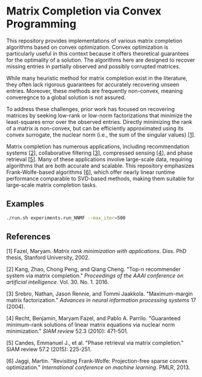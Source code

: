 # Matrix Completion via Convex Programming

This repository provides implementations of various matrix completion algorithms based on convex optimization. Convex optimization is particularly useful in this context because it offers theoretical guarantees for the optimality of a solution. The algorithms here are designed to recover missing entries in partially observed and possibly corrupted matrices.

While many heuristic method for matrix completion exist in the literature, they often lack rigorous guarantees for accurately recovering unseen entries. Moreover, these methods are frequently non-convex, meaning converegnce to a global solution is not assured.

To address these challenges, prior work has focused on recovering matrices by seeking low-rank or low-norm factorizations that minimize the least-squares error over the observed entries. Directly minimizing the rank of a matrix is non-convex, but can be efficiently approximated using its convex surrogate, the nuclear norm (i.e., the sum of the singular values) [[1](#ref1)].

Matrix completion has numerous applications, including recommendation systems [[2](#ref2)], collaborative filtering [[3](#ref3)], compressed sensing [[4](#ref4)], and phase retrieval [[5](#ref5)]. Many of these applications involve large-scale data, requiring algorithms that are both accurate and scalable. This repository emphasizes Frank-Wolfe-based algorithms [[6](#ref6)], which offer nearly linear runtime performance comparable to SVD-based methods, making them suitable for large-scale matrix completion tasks.

## Examples

```bash
./run.sh experiments.run_NNMF --max_iter=500
```

## References

<a id="ref1"></a>[1] Fazel, Maryam. *Matrix rank minimization with applications*. Diss. PhD thesis, Stanford University, 2002.

<a id="ref2"></a>[2] Kang, Zhao, Chong Peng, and Qiang Cheng. "Top-n recommender system via matrix completion." *Proceedings of the AAAI conference on artificial intelligence*. Vol. 30. No. 1. 2016.

<a id="ref3"></a>[3] Srebro, Nathan, Jason Rennie, and Tommi Jaakkola. "Maximum-margin matrix factorization." *Advances in neural information processing systems* 17 (2004).

<a id="ref4"></a>[4] Recht, Benjamin, Maryam Fazel, and Pablo A. Parrilo. "Guaranteed minimum-rank solutions of linear matrix equations via nuclear norm minimization." *SIAM review* 52.3 (2010): 471-501.

<a id="ref5"></a>[5] Candes, Emmanuel J., et al. "Phase retrieval via matrix completion." SIAM review 57.2 (2015): 225-251.

<a id="ref6"></a>[6] Jaggi, Martin. "Revisiting Frank-Wolfe: Projection-free sparse convex optimization." *International conference on machine learning*. PMLR, 2013.
